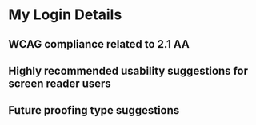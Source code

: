 # My Login Details
## WCAG compliance related to 2.1 AA
## Highly recommended usability suggestions for screen reader users
## Future proofing type suggestions
